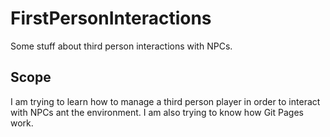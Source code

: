 # FirstPersonInteractions
Some stuff about third person interactions with NPCs.

## Scope
I am trying to learn how to manage a third person player in order to interact with NPCs ant the environment.
I am also trying to know how Git Pages work.
